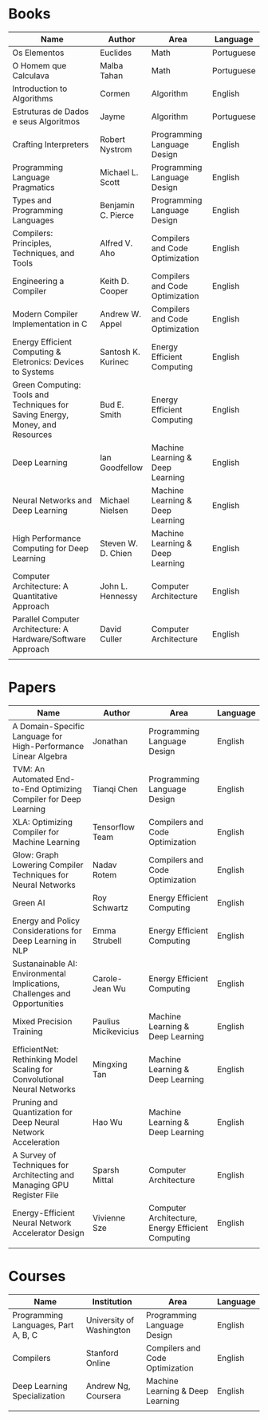 

# Books

| Name                                                                          | Author             | Area                             | Language   |
| ----------------------------------------------------------------------------- | ------------------ | -------------------------------- | ---------- |
| Os Elementos                                                                  | Euclides           | Math                             | Portuguese |
| O Homem que Calculava                                                         | Malba Tahan        | Math                             | Portuguese |
| Introduction to Algorithms                                                    | Cormen             | Algorithm                        | English    |
| Estruturas de Dados e seus Algoritmos                                         | Jayme              | Algorithm                        | Portuguese |
| Crafting Interpreters                                                         | Robert Nystrom     | Programming Language Design      | English    |
| Programming Language Pragmatics                                               | Michael L. Scott   | Programming Language Design      | English    |
| Types and Programming Languages                                               | Benjamin C. Pierce | Programming Language Design      | English    |
| Compilers: Principles, Techniques, and Tools                                  | Alfred V. Aho      | Compilers and Code Optimization  | English    |
| Engineering a Compiler                                                        | Keith D. Cooper    | Compilers and Code Optimization  | English    |
| Modern Compiler Implementation in C                                           | Andrew W. Appel    | Compilers and Code Optimization  | English    |
| Energy Efficient Computing & Eletronics: Devices to Systems                   | Santosh K. Kurinec | Energy Efficient Computing       | English    |
| Green Computing: Tools and Techniques for Saving Energy, Money, and Resources | Bud E. Smith       | Energy Efficient Computing       | English    |
| Deep Learning                                                                 | Ian Goodfellow     | Machine Learning & Deep Learning | English    |
| Neural Networks and Deep Learning                                             | Michael Nielsen    | Machine Learning & Deep Learning | English    |
| High Performance Computing for Deep Learning                                  | Steven W. D. Chien | Machine Learning & Deep Learning | English    |
| Computer Architecture: A Quantitative Approach                                | John L. Hennessy   | Computer Architecture            | English    |
| Parallel Computer Architecture: A Hardware/Software Approach                  | David Culler       | Computer Architecture            | English    |
|                                                                               |                    |                                  |            |

# Papers

| Name                                                                       | Author               | Area                                              | Language |
| -------------------------------------------------------------------------- | -------------------- | ------------------------------------------------- | -------- |
| A Domain-Specific Language for High-Performance Linear Algebra             | Jonathan             | Programming Language Design                       | English  |
| TVM: An Automated End-to-End Optimizing Compiler for Deep Learning         | Tianqi Chen          | Programming Language Design                       | English  |
| XLA: Optimizing Compiler for Machine Learning                              | Tensorflow Team      | Compilers and Code Optimization                   | English  |
| Glow: Graph Lowering Compiler Techniques for Neural Networks               | Nadav Rotem          | Compilers and Code Optimization                   | English  |
| Green AI                                                                   | Roy Schwartz         | Energy Efficient Computing                        | English  |
| Energy and Policy Considerations for Deep Learning in NLP                  | Emma Strubell        | Energy Efficient Computing                        | English  |
| Sustanainable AI: Environmental Implications, Challenges and Opportunities | Carole-Jean Wu       | Energy Efficient Computing                        | English  |
| Mixed Precision Training                                                   | Paulius Micikevicius | Machine Learning & Deep Learning                  | English  |
| EfficientNet: Rethinking Model Scaling for Convolutional Neural Networks   | Mingxing Tan         | Machine Learning & Deep Learning                  | English  |
| Pruning and Quantization for Deep Neural Network Acceleration              | Hao Wu               | Machine Learning & Deep Learning                  | English  |
| A Survey of Techniques for Architecting and Managing GPU Register File     | Sparsh Mittal        | Computer Architecture                             | English  |
| Energy-Efficient Neural Network Accelerator Design                         | Vivienne Sze         | Computer Architecture, Energy Efficient Computing | English  |
|                                                                            |                      |                                                   |          |

# Courses

| Name                                | Institution              | Area                             | Language |
| ----------------------------------- | ------------------------ | -------------------------------- | -------- |
| Programming Languages, Part A, B, C | University of Washington | Programming Language Design      | English  |
| Compilers                           | Stanford Online          | Compilers and Code Optimization  | English  |
| Deep Learning Specialization        | Andrew Ng, Coursera      | Machine Learning & Deep Learning | English  |
|                                     |                          |                                  |          |
